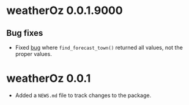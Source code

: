 # weatherOz 0.0.1.9000

## Bug fixes

* Fixed [bug](https://github.com/DPIRD-FSI/weatherOz/issues/35) where `find_forecast_town()` returned all values, not the proper values.

# weatherOz 0.0.1

* Added a `NEWS.md` file to track changes to the package.
